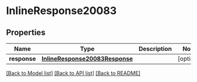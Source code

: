 # InlineResponse20083

## Properties
Name | Type | Description | Notes
------------ | ------------- | ------------- | -------------
**response** | [**InlineResponse20083Response**](InlineResponse20083Response.md) |  | [optional] 

[[Back to Model list]](../README.md#documentation-for-models) [[Back to API list]](../README.md#documentation-for-api-endpoints) [[Back to README]](../README.md)


